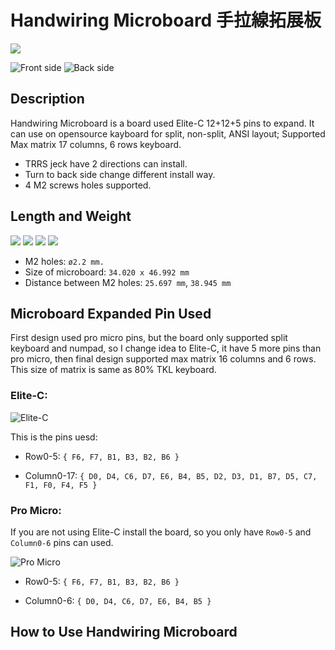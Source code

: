 # Handwiring Microboard 手拉線拓展板

![](pic/1-1.png)

![Front side](pic/FS.png)
![Back side](pic/BS.png)

## Description

Handwiring Microboard is a board used Elite-C 12+12+5 pins to expand. It can use on opensource kayboard for split, non-split, ANSI layout; Supported Max matrix 17 columns, 6 rows keyboard.

- TRRS jeck have 2 directions can install.
- Turn to back side change different install way.
- 4 M2 screws holes supported.

## Length and Weight

![](pic/1-2.png)
![](pic/1-3.png)
![](pic/1-4.png)
![](pic/1-5.png)

- M2 holes: `ø2.2 mm.`
- Size of microboard: `34.020 x 46.992 mm`
- Distance between M2 holes: `25.697 mm`, `38.945 mm`

## Microboard Expanded Pin Used

First design used pro micro pins, but the board only supported split keyboard and numpad, so I change idea to Elite-C, it have 5 more pins than pro micro, then final design supported max matrix 16 columns and 6 rows. This size of matrix is same as 80% TKL keyboard.

### Elite-C:

![Elite-C](pic/2-2.png)

This is the pins uesd:

- Row0-5: 
`{ F6, F7, B1, B3, B2, B6 }`

- Column0-17:
`{ D0, D4, C6, D7, E6, B4, B5, D2, D3, D1, B7, D5, C7, F1, F0, F4, F5 }` 

### Pro Micro:

If you are not using Elite-C install the board, so you only have `Row0-5` and `Column0-6` pins can used.

![Pro Micro](pic/2-1.png)

- Row0-5: 
`{ F6, F7, B1, B3, B2, B6 }`

- Column0-6:
`{ D0, D4, C6, D7, E6, B4, B5 }` 

## How to Use Handwiring Microboard